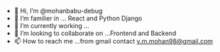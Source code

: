 - 👋 Hi, I’m @mohanbabu-debug
- 👀 I’m familier in ... React and Python Django 
- 🌱 I’m currently working ...
- 💞️ I’m looking to collaborate on ...Frontend and Backend
- 📫 How to reach me ...from gmail contact v.m.mohan98@gmail.com

<!---
mohanbabu-debug/mohanbabu-debug is a ✨ special ✨ repository because its `README.md` (this file) appears on your GitHub profile.
You can click the Preview link to take a look at your changes.
--->
